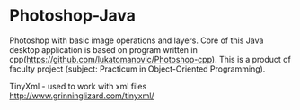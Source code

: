 # Photoshop-Java
Photoshop with basic image operations and layers. Core of this Java desktop application is based on program written in cpp(https://github.com/lukatomanovic/Photoshop-cpp). This is a product of faculty project (subject: Practicum in Object-Oriented Programming).

TinyXml - used to work with xml files http://www.grinninglizard.com/tinyxml/